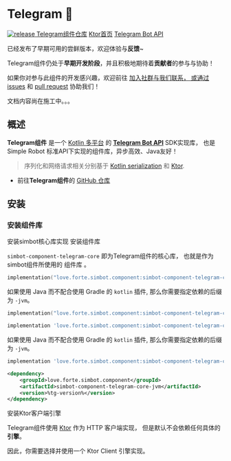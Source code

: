 # Telegram 🚧

<a href="https://github.com/simple-robot/simbot-component-telegram/releases/latest">
<img alt="release" src="https://img.shields.io/github/v/release/simple-robot/simbot-component-telegram" />
</a>

<seealso>
<category ref="links">
<a href="https://github.com/simple-robot/simbot-component-telegram">Telegram组件仓库</a>
<a href="https://ktor.io/">Ktor首页</a>
<a href="https://core.telegram.org/bots/api">Telegram Bot API</a>
</category>
</seealso>

<tip>

已经发布了早期可用的尝鲜版本，欢迎体验与**反馈**~

</tip>

<warning title="协助希望🙏">

Telegram组件仍处于**早期开发阶段**，并且积极地期待着**贡献者**的参与与协助！

如果你对参与此组件的开发感兴趣，欢迎前往 
<a href="communities.md" /> 加入社群与我们联系，
或通过 [issues](https://github.com/simple-robot/simbot-component-telegram/issues)
和 [pull request](https://github.com/simple-robot/simbot-component-telegram/pulls)
协助我们！

</warning>

<warning>

文档内容尚在施工中。。。

</warning>

## 概述

**Telegram组件**
是一个 [Kotlin 多平台](https://kotlinlang.org/docs/multiplatform.html) 的 [**Telegram Bot API**][telegram bot doc] SDK实现库，
也是 Simple Robot 标准API下实现的组件库，异步高效、Java友好！

> 序列化和网络请求相关分别基于 [Kotlin serialization](https://github.com/Kotlin/kotlinx.serialization)
> 和 [Ktor](https://ktor.io/).

- 前往**Telegram组件**的 [ GitHub 仓库](https://github.com/simple-robot/simbot-component-telegram)

## 安装
### 安装组件库

<procedure title="安装依赖" id="安装依赖">
<step>
<control>安装simbot核心库实现</control>

<include from="refers.md" element-id="pre-component-install" />

</step>
<step>
<control>安装组件库</control>

`simbot-component-telegram-core`
即为Telegram组件的核心库，
也就是作为simbot组件所使用的
<tooltip term="组件">组件库</tooltip> 。

<tabs id="tg-build" group="build">
<tab title="Gradle(Kotlin DSL)" group-key="kts">

```Kotlin
implementation("love.forte.simbot.component:simbot-component-telegram-core:%tg-version%")
```

如果使用 Java 而不配合使用 Gradle 的 `kotlin` 插件, 那么你需要指定依赖的后缀为 `-jvm`。

```Kotlin
implementation("love.forte.simbot.component:simbot-component-telegram-core-jvm:%tg-version%")
```

</tab>
<tab title="Gradle(Groovy)" group-key="groovy">

```Groovy
implementation 'love.forte.simbot.component:simbot-component-telegram-core:%tg-version%'
```

如果使用 Java 而不配合使用 Gradle 的 `kotlin` 插件, 那么你需要指定依赖的后缀为 `-jvm`。

```Groovy
implementation 'love.forte.simbot.component:simbot-component-telegram-core-jvm:%tg-version%'
```

</tab>
<tab title="Maven" group-key="maven">

```xml
<dependency>
    <groupId>love.forte.simbot.component</groupId>
    <artifactId>simbot-component-telegram-core-jvm</artifactId>
    <version>%tg-version%</version>
</dependency>
```

</tab>
</tabs>

</step>
<step>
<control>安装Ktor客户端引擎</control>

Telegram组件使用 [Ktor](https://ktor.io) 作为 HTTP 客户端实现，
但是默认不会依赖任何具体的**引擎**。

因此，你需要选择并使用一个 Ktor Client 引擎实现。

<include from="refers.md" element-id="engine-choose"/>
</step>

</procedure>


[telegram bot doc]:https://core.telegram.org/bots/api
